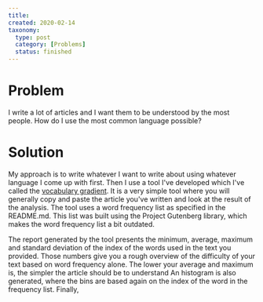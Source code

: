 ```yaml
---
title:
created: 2020-02-14
taxonomy:
  type: post
  category: [Problems]
  status: finished
---
```


# Problem
I write a lot of articles and I want them to be understood by the most people. How do I use the most common language possible?

# Solution
My approach is to write whatever I want to write about using whatever language I come up with first. Then I use a tool I've developed which I've called the [vocabulary gradient](https://github.com/tomzx/vocabulary-gradient). It is a very simple tool where you will generally copy and paste the article you've written and look at the result of the analysis. The tool uses a word frequency list as specified in the README.md. This list was built using the Project Gutenberg library, which makes the word frequency list a bit outdated.

The report generated by the tool presents the minimum, average, maximum and standard deviation of the index of the words used in the text you provided. Those numbers give you a rough overview of the difficulty of your text based on word frequency alone. The lower your average and maximum is, the simpler the article should be to understand An histogram is also generated, where the bins are based again on the index of the word in the frequency list. Finally,
